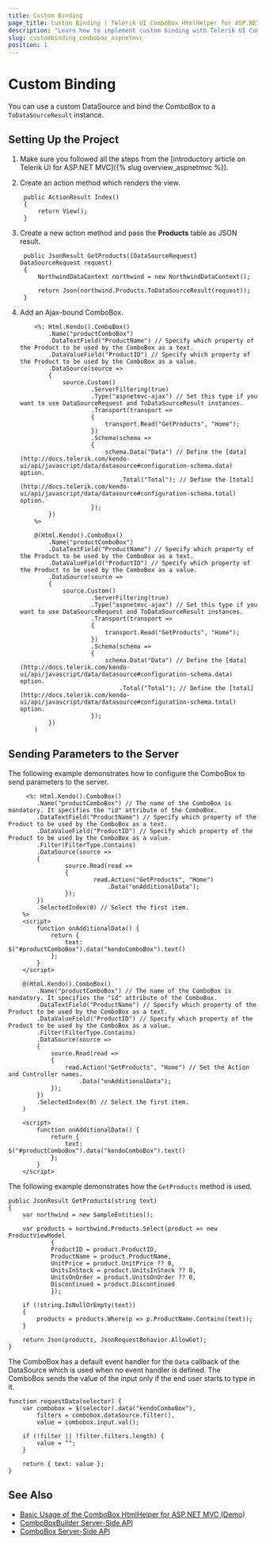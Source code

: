 ```yaml
---
title: Custom Binding
page_title: Custom Binding | Telerik UI ComboBox HtmlHelper for ASP.NET MVC
description: "Learn how to implement custom binding with Telerik UI ComboBox HtmlHelper for ASP.NET MVC."
slug: custombinding_combobox_aspnetmvc
position: 1
---
```


# Custom Binding

You can use a custom DataSource and bind the ComboBox to a `ToDataSourceResult` instance.

## Setting Up the Project

1. Make sure you followed all the steps from the [introductory article on Telerik UI for ASP.NET MVC]({% slug overview_aspnetmvc %}).
1. Create an action method which renders the view.

        public ActionResult Index()
        {
            return View();
        }

1. Create a new action method and pass the **Products** table as JSON result.

        public JsonResult GetProducts([DataSourceRequest] DataSourceRequest request)
        {
            NorthwindDataContext northwind = new NorthwindDataContext();

            return Json(northwind.Products.ToDataSourceResult(request));
        }

1. Add an Ajax-bound ComboBox.

    ```ASPX
        <%: Html.Kendo().ComboBox()
            .Name("productComboBox")
            .DataTextField("ProductName") // Specify which property of the Product to be used by the ComboBox as a text.
            .DataValueField("ProductID") // Specify which property of the Product to be used by the ComboBox as a value.
            .DataSource(source =>
            {
                source.Custom()
                        .ServerFiltering(true)
                        .Type("aspnetmvc-ajax") // Set this type if you want to use DataSourceRequest and ToDataSourceResult instances.
                        .Transport(transport =>
                        {
                            transport.Read("GetProducts", "Home");
                        })
                        .Schema(schema =>
                        {
                            schema.Data("Data") // Define the [data](http://docs.telerik.com/kendo-ui/api/javascript/data/datasource#configuration-schema.data) option.
                                .Total("Total"); // Define the [total](http://docs.telerik.com/kendo-ui/api/javascript/data/datasource#configuration-schema.total) option.
                        });
            })
        %>
    ```
    ```Razor
        @(Html.Kendo().ComboBox()
            .Name("productComboBox")
            .DataTextField("ProductName") // Specify which property of the Product to be used by the ComboBox as a text.
            .DataValueField("ProductID") // Specify which property of the Product to be used by the ComboBox as a value.
            .DataSource(source =>
            {
                source.Custom()
                        .ServerFiltering(true)
                        .Type("aspnetmvc-ajax") // Set this type if you want to use DataSourceRequest and ToDataSourceResult instances.
                        .Transport(transport =>
                        {
                            transport.Read("GetProducts", "Home");
                        })
                        .Schema(schema =>
                        {
                            schema.Data("Data") // Define the [data](http://docs.telerik.com/kendo-ui/api/javascript/data/datasource#configuration-schema.data) option.
                                .Total("Total"); // Define the [total](http://docs.telerik.com/kendo-ui/api/javascript/data/datasource#configuration-schema.total) option.
                        });
            })
        )
    ```

## Sending Parameters to the Server

The following example demonstrates how to configure the ComboBox to send parameters to the server.

```ASPX
     <%: Html.Kendo().ComboBox()
        .Name("productComboBox") // The name of the ComboBox is mandatory. It specifies the "id" attribute of the ComboBox.
        .DataTextField("ProductName") // Specify which property of the Product to be used by the ComboBox as a text.
        .DataValueField("ProductID") // Specify which property of the Product to be used by the ComboBox as a value.
        .Filter(FilterType.Contains)
        .DataSource(source =>
        {
                source.Read(read =>
                {
                        read.Action("GetProducts", "Home")
                            .Data("onAdditionalData");
                });
        })
        .SelectedIndex(0) // Select the first item.
    %>
    <script>
        function onAdditionalData() {
            return {
                text: $("#productComboBox").data("kendoComboBox").text()
            };
        }
    </script>
```
```Razor
    @(Html.Kendo().ComboBox()
        .Name("productComboBox") // The name of the ComboBox is mandatory. It specifies the "id" attribute of the ComboBox.
        .DataTextField("ProductName") // Specify which property of the Product to be used by the ComboBox as a text.
        .DataValueField("ProductID") // Specify which property of the Product to be used by the ComboBox as a value.
        .Filter(FilterType.Contains)
        .DataSource(source =>
        {
            source.Read(read =>
            {
                read.Action("GetProducts", "Home") // Set the Action and Controller names.
                    .Data("onAdditionalData");
            });
        })
        .SelectedIndex(0) // Select the first item.
    )

    <script>
        function onAdditionalData() {
            return {
                text: $("#productComboBox").data("kendoComboBox").text()
            };
        }
    </script>
```

The following example demonstrates how the `GetProducts` method is used.

    public JsonResult GetProducts(string text)
    {
        var northwind = new SampleEntities();

        var products = northwind.Products.Select(product => new ProductViewModel
                {
                ProductID = product.ProductID,
                ProductName = product.ProductName,
                UnitPrice = product.UnitPrice ?? 0,
                UnitsInStock = product.UnitsInStock ?? 0,
                UnitsOnOrder = product.UnitsOnOrder ?? 0,
                Discontinued = product.Discontinued
                });

        if (!string.IsNullOrEmpty(text))
        {
            products = products.Where(p => p.ProductName.Contains(text));
        }

        return Json(products, JsonRequestBehavior.AllowGet);
    }

The ComboBox has a default event handler for the `Data` callback of the DataSource which is used when no event handler is defined. The ComboBox sends the value of the input only if the end user starts to type in it.

    function requestData(selector) {
        var combobox = $(selector).data("kendoComboBox"),
            filters = combobox.dataSource.filter(),
            value = combobox.input.val();

        if (!filter || !filter.filters.length) {
            value = "";
        }

        return { text: value };
    }

## See Also

* [Basic Usage of the ComboBox HtmlHelper for ASP.NET MVC (Demo)](https://demos.telerik.com/aspnet-mvc/combobox)
* [ComboBoxBuilder Server-Side API](http://docs.telerik.com/aspnet-mvc/api/Kendo.Mvc.UI.Fluent/ComboBoxBuilder)
* [ComboBox Server-Side API](/api/combobox)
